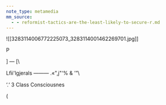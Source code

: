 ```yaml
---
note_type: metamedia
mm_source:
  - - reformist-tactics-are-the-least-likely-to-secure-r.md
---
```


![[3283114006772225073_3283114001462269701.jpg]]

P

] — [\

Lﬁi'lgjerals ———
.«",j\"‘% & ’”\\

‘.‘ 3
Class
Consciousnes

(

